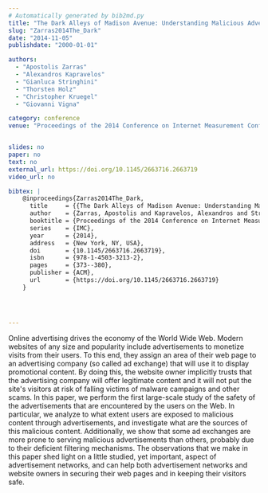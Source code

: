 ```yaml
---
# Automatically generated by bib2md.py
title: "The Dark Alleys of Madison Avenue: Understanding Malicious Advertisements"
slug: "Zarras2014The_Dark"
date: "2014-11-05"
publishdate: "2000-01-01"

authors:
  - "Apostolis Zarras"
  - "Alexandros Kapravelos"
  - "Gianluca Stringhini"
  - "Thorsten Holz"
  - "Christopher Kruegel"
  - "Giovanni Vigna"

category: conference
venue: "Proceedings of the 2014 Conference on Internet Measurement Conference (IMC)"


slides: no
paper: no
text: no
external_url: https://doi.org/10.1145/2663716.2663719
video_url: no

bibtex: |
    @inproceedings{Zarras2014The_Dark,
      title     = {{The Dark Alleys of Madison Avenue: Understanding Malicious Advertisements}},
      author    = {Zarras, Apostolis and Kapravelos, Alexandros and Stringhini, Gianluca and Holz, Thorsten and Kruegel, Christopher and Vigna, Giovanni},
      booktitle = {Proceedings of the 2014 Conference on Internet Measurement Conference},
      series    = {IMC},
      year      = {2014},
      address   = {New York, NY, USA},
      doi       = {10.1145/2663716.2663719},
      isbn      = {978-1-4503-3213-2},
      pages     = {373--380},
      publisher = {ACM},
      url       = {https://doi.org/10.1145/2663716.2663719}
    }




---
```


Online advertising drives the economy of the World Wide Web. Modern websites of any size and popularity include advertisements to monetize visits from their users. To this end, they assign an area of their web page to an advertising company (so called ad exchange) that will use it to display promotional content. By doing this, the website owner implicitly trusts that the advertising company will offer legitimate content and it will not put the site's visitors at risk of falling victims of malware campaigns and other scams. In this paper, we perform the first large-scale study of the safety of the advertisements that are encountered by the users on the Web. In particular, we analyze to what extent users are exposed to malicious content through advertisements, and investigate what are the sources of this malicious content. Additionally, we show that some ad exchanges are more prone to serving malicious advertisements than others, probably due to their deficient filtering mechanisms. The observations that we make in this paper shed light on a little studied, yet important, aspect of advertisement networks, and can help both advertisement networks and website owners in securing their web pages and in keeping their visitors safe.